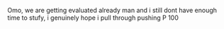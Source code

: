 Omo, we are getting evaluated already man and i still dont have enough time to stufy, i genuinely hope i pull through pushing P 100
